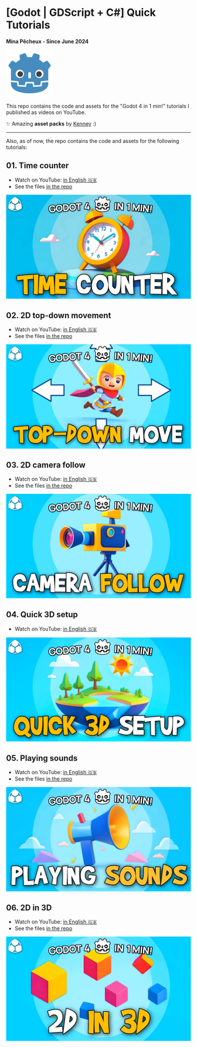# [Godot | GDScript + C#] Quick Tutorials

**Mina Pêcheux - Since June 2024**

<img style="width: 128px" src="doc/godot-small.png" />

This repo contains the code and assets for the "Godot 4 in 1 min!" tutorials I published as videos on YouTube.

✨ Amazing **asset packs** by [Kenney](https://kenney.nl/) :)

---

Also, as of now, the repo contains the code and assets for the following tutorials:

## 01. Time counter

- Watch on YouTube: [in English 🇬🇧](https://www.youtube.com/watch?v=PYx2bW_SN0A)
- See the files [in the repo](/01-TimeCounter/)

![cover-01_TimeCounter](/doc/01_TimeCounter.png)

## 02. 2D top-down movement

- Watch on YouTube: [in English 🇬🇧](https://www.youtube.com/watch?v=MOO9-k7TmPU)
- See the files [in the repo](/02-TopDownDemo/)

![cover-02_TopDownMovement](/doc/02_TopDownMovement.png)

## 03. 2D camera follow

- Watch on YouTube: [in English 🇬🇧](https://www.youtube.com/watch?v=nfA0aKMDIyE)
- See the files [in the repo](/02-TopDownDemo/)

![cover-03_2DCameraFollow](/doc/03_2DCameraFollow.png)

## 04. Quick 3D setup

- Watch on YouTube: [in English 🇬🇧](https://www.youtube.com/watch?v=uS1JoOM4D0Q)

![cover-04_3DSceneSetup](/doc/04_3DSceneSetup.png)

## 05. Playing sounds

- Watch on YouTube: [in English 🇬🇧](https://www.youtube.com/watch?v=8RECF55sK_o)
- See the files [in the repo](/05-PlayingSounds/)

![cover-05_PlayingSounds](/doc/05_PlayingSounds.png)

## 06. 2D in 3D

- Watch on YouTube: [in English 🇬🇧](https://www.youtube.com/watch?v=yVZR06ykgEQ)
- See the files [in the repo](/06-2DIn3D/)

![cover-06_2DIn3D](/doc/06_2DIn3D.png)
